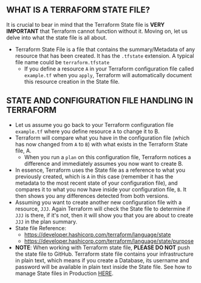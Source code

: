 ## WHAT IS A TERRAFORM STATE FILE?
It is crucial to bear in mind that the Terraform State file is  **VERY IMPORTANT** that Terraform cannot function without it. Moving on,  let us delve into what the state file is all about.
- Terraform State File is a file that contains the summary/Metadata of any resource that has been created. It has the `.tfstate` extension. A typical file name could be `terraform.tfstate`
  - If you define a resource `A` in your Terraform configuration file called `example.tf` when you `apply`,  Terraform will automatically document this resource creation in the State file.

## STATE AND CONFIGURATION FILE HANDLING IN TERRAFORM
  - Let us assume you go back to your Terraform configuration file `example.tf` where you define resource `A` to change it to B. 
  - Terraform will compare what you have in the configuration file (which has now changed from `A` to `B`) with what exists in the Terraform State file, A.
    - When you run a `plan` on this configuration file, Terraform notices a difference and immediately assumes you now want to create B.
  - In essence, Terraform uses the State file as a reference to what you previously created, which is `A` in this case (remember it has the metadata to the most recent state of your configuration file), and compares it to what you now have inside your configuration file, `B`. It then shows you any differences detected from both versions.
  -  Assuming you want to create another new configuration file with a resource, `JJJ`. Again Terraform will check the State file to determine if `JJJ` is there, if it's not, then it will show you that you are about to create `JJJ` in the plan summary.
  - State file Reference:
    - https://developer.hashicorp.com/terraform/language/state
    - https://developer.hashicorp.com/terraform/language/state/purpose
  - **NOTE**: When working with Terraform state file, **PLEASE DO NOT** push the state file to GitHub. Terraform state file contains your infrastructure in plain text, which means if you create a Database, its username and password will be available in plain text inside the State file. See how to manage State files in Production [HERE](https://developer.hashicorp.com/terraform/language/state/remote).
